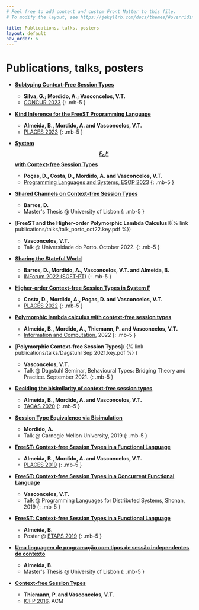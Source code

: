 ```yaml
---
# Feel free to add content and custom Front Matter to this file.
# To modify the layout, see https://jekyllrb.com/docs/themes/#overriding-theme-defaults

title: Publications, talks, posters
layout: default
nav_order: 6
---
```


<!-- for LateX support -->
<script src="https://cdn.mathjax.org/mathjax/latest/MathJax.js?config=TeX-AMS-MML_HTMLorMML" type="text/javascript"></script>

# Publications, talks, posters

- [**Subtyping Context-Free Session Types**](https://drops.dagstuhl.de/opus/volltexte/2023/19005/pdf/LIPIcs-CONCUR-2023-11.pdf)
    - **Silva, G.; Mordido, A.; Vasconcelos, V.T.**
    - [CONCUR 2023](https://www.uantwerpen.be/en/conferences/confest-2023/concur/)
{: .mb-5 }

- [**Kind Inference for the FreeST Programming Language**](https://arxiv.org/abs/2304.06396v1)
    - **Almeida, B., Mordido, A. and Vasconcelos, V.T.**
    - [PLACES 2023](https://arxiv.org/html/2304.05439)
{: .mb-5 }

- [**System $$F^\mu_\omega$$ with Context-free Session Types**](https://link.springer.com/chapter/10.1007/978-3-031-30044-8_15)
    - **Poças, D., Costa, D., Mordido, A. and Vasconcelos, V.T.**
    - [Programming Languages and Systems, ESOP 2023](https://link.springer.com/book/10.1007/978-3-031-30044-8)
{: .mb-5 }

- [**Shared Channels on Context-free Session Types**](https://repositorio.ul.pt/bitstream/10451/59094/1/TM_Diogo_Barros.pdf)
    - **Barros, D.**
    - Master's Thesis @ University of Lisbon
{: .mb-5 }

- [**FreeST and the Higher-order Polymorphic Lambda Calculus**]({% link publications/talks/talk_porto_oct22.key.pdf %})
    - **Vasconcelos, V.T.**
    - Talk @ Universidade do Porto. October 2022.
{: .mb-5 }

- [**Sharing the Stateful World**](https://inforum.org.pt/2022/sites/default/files/2022-09/Actas_INForum.pdf#Sharing%20the%20Stateful%20World)
    - **Barros, D., Mordido, A., Vasconcelos, V.T. and Almeida, B.**
    - [INForum 2022 (SOFT-PT)](https://inforum.org.pt/2022/index.html)
{: .mb-5 }

- [**Higher-order Context-free Session Types in System F**](https://www.di.fc.ul.pt/~vv/papers/costa.mordido.etal_hocfst.pdf)
    - **Costa, D., Mordido, A., Poças, D. and Vasconcelos, V.T.**
    - [PLACES 2022](https://cgi.cse.unsw.edu.au/~eptcs/content.cgi?PLACES2022)
{: .mb-5 }

- [**Polymorphic lambda calculus with context-free session types**](https://reader.elsevier.com/reader/sd/pii/S0890540122001031?token=8FB2E1625DE6D5D457F58512677EDD1782E7616F9BBA62ABFC16CA1116EC4EBD2645153A15A8A01605AFD914E5F3B899&originRegion=eu-west-1&originCreation=20221204185730)
    - **Almeida, B., Mordido, A., Thiemann, P. and Vasconcelos, V.T.**
    - [Information and Computation](https://www.sciencedirect.com/journal/information-and-computation), 2022
{: .mb-5 }

- [**Polymorphic Context-free Session Types**]( {% link publications/talks/Dagstuhl Sep 2021.key.pdf %} )
    - **Vasconcelos, V.T.**
    - Talk @ Dagstuhl Seminar, Behavioural Types: Bridging Theory and Practice. September 2021.
{: .mb-5 }

- [**Deciding the bisimilarity of context-free session types**](http://www.di.fc.ul.pt/~vv/papers/almeida.mordido_bisimilarity-context-free-session-types.pdf)
    - **Almeida, B., Mordido, A. and Vasconcelos, V.T.**
    - [TACAS 2020](https://etaps.org/2020/tacas)
{: .mb-5 }

- [**Session Type Equivalence via Bisimulation**](http://rss.di.fc.ul.pt/wp-content/uploads/2020/07/cmu19_slides.pdf)
    - **Mordido, A.**
    - Talk @ Carnegie Mellon University, 2019
{: .mb-5 }

- [**FreeST: Context-free Session Types in a Functional Language**](https://arxiv.org/pdf/1904.01284.pdf)
    - **Almeida, B., Mordido, A. and Vasconcelos, V.T.**
    - [PLACES 2019](https://conf.researchr.org/home/etaps-2019/places-2019)
{: .mb-5 }

- [**FreeST: Context-free Session Types in a Concurrent Functional Language**](http://rss.di.fc.ul.pt/wp-content/uploads/2020/07/freest_shonan19_slides.pdf)
    - **Vasconcelos, V.T.**
    - Talk @ Programming Languages for Distributed Systems, Shonan, 2019
{: .mb-5 }

- [**FreeST: Context-free Session Types in a Functional Language**](http://rss.di.fc.ul.pt/wp-content/uploads/2020/07/freest-poster-etaps19.pdf)
    - **Almeida, B.**
    - Poster @ [ETAPS 2019](https://etaps.org/2019)
{: .mb-5 }

- [**Uma linguagem de programação com tipos de sessão independentes do contexto**](https://repositorio.ul.pt/bitstream/10451/36701/1/ulfc124854_tm_Bernardo_Almeida.pdf)
    - **Almeida, B.**
    - Master's Thesis @ University of Lisbon
{: .mb-5 }

- [**Context-free Session Types**](http://www.di.fc.ul.pt/~vv/papers/thiemann.vasconcelos_context-free-session-types.pdf)
    - **Thiemann, P. and Vasconcelos, V.T.**
    - [ICFP 2016](https://conf.researchr.org/home/icfp-2016), ACM

